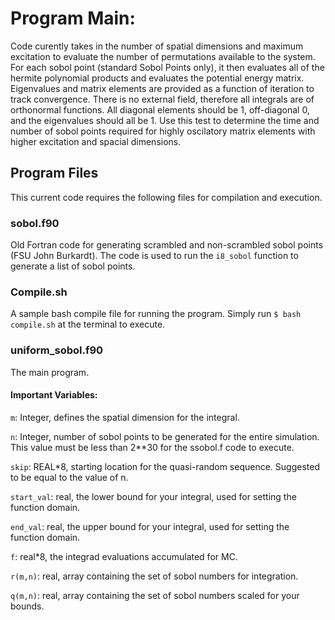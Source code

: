 # Program Main:
Code curently takes in the number of spatial dimensions and maximum excitation to evaluate the number of permutations available to the system. 
For each sobol point (standard Sobol Points only), it then evaluates all of the hermite polynomial products and evaluates the potential energy matrix. 
Eigenvalues and matrix elements are provided as a function of iteration to track convergence. 
There is no external field, therefore all integrals are of orthonormal functions.
All diagonal elements should be 1, off-diagonal 0, and the eigenvalues should all be 1. 
Use this test to determine the time and number of sobol points required for highly oscilatory matrix elements with higher excitation and spacial dimensions. 

## Program Files
This current code requires the following files for compilation and execution.

### sobol.f90
Old Fortran code for generating scrambled and non-scrambled sobol points (FSU John Burkardt). 
The code is used to run the `i8_sobol` function to generate a list of sobol points.

### Compile.sh
A sample bash compile file for running the program. Simply run
`$ bash compile.sh` at the terminal to execute.

### uniform_sobol.f90
The main program. 
#### Important Variables:
`m`: Integer, defines the spatial dimension for the integral.

`n`: Integer, number of sobol points to be generated for the entire simulation.
This value must be less than 2**30 for the ssobol.f code to execute. 

`skip`: REAL*8, starting location for the quasi-random sequence.
Suggested to be equal to the value of n.

`start_val`: real, the lower bound for your integral, used for setting the function domain. 

`end_val`: real, the upper bound for your integral, used for setting the function domain. 

`f`: real*8, the integrad evaluations accumulated for MC. 

`r(m,n)`: real, array containing the set of sobol numbers for integration.

`q(m,n)`: real, array containing the set of sobol numbers scaled for your bounds. 
